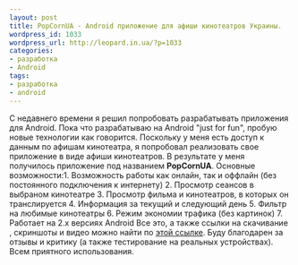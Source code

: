 ```yaml
---
layout: post
title: PopCornUA - Android приложение для афиши кинотеатров Украины.
wordpress_id: 1033
wordpress_url: http://leopard.in.ua/?p=1033
categories:
- разработка
- Android
tags:
- разработка
- android
---
```

С недавнего времени я решил попробовать разрабатывать приложения для Android. Пока что разрабатываю на Android "just for fun", пробую новые технологии как говорится. Поскольку у меня есть доступ к данным по афишам кинотеатра, я попробовал реализовать свое приложение в виде афиши кинотеатров. В результате у меня получилось приложение под названием **PopCornUA**. Основные возможности:1. Возможность работы как онлайн, так и оффлайн (без постоянного подключения к интернету)
2. Просмотр сеансов в выбраном кинотеатре
3. Просмотр фильма и кинотеатров, в которых он транслируется
4. Информация за текущий и следующий день
5. Фильтр на любимые кинотеатры
6. Режим экономии трафика (без картинок)
7. Работает на 2.х версиях Android
Все это, а также ссылки на скачивание , скриншоты и видео можно найти по [этой ссылке](http://android.coocoorooza.com/). Буду благодарен за отзывы и критику (а также тестирование на реальных устройствах). Всем приятного использования.
